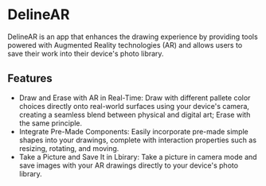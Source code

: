 # DelineAR
DelineAR is an app that enhances the drawing experience by providing tools powered with Augmented Reality technologies (AR) and allows users to save their work into their device's photo library.

## Features
- Draw and Erase with AR in Real-Time:
  Draw with different pallete color choices directly onto real-world surfaces using your device's camera, creating a seamless blend between physical and digital art; Erase with the same principle.
- Integrate Pre-Made Components:
   Easily incorporate pre-made simple shapes into your drawings, complete with interaction properties such as resizing, rotating, and moving.
- Take a Picture and Save It in Lbirary:
  Take a picture in camera mode and save images with your AR drawings directly to your device's photo library. 
